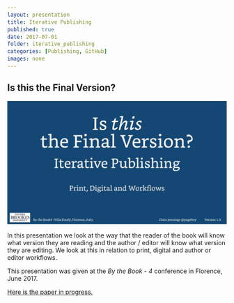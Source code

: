 ```yaml
---
layout: presentation
title: Iterative Publishing
published: true
date: 2017-07-01
folder: iterative_publishing
categories: [Publishing, GitHub]
images: none
---
```

## Is this the Final Version?

[![The first frame of the presentation](/images/iterativePublishing.001.jpeg)](/images/iterativePublishing.001.jpeg)

In this presentation we look at the way that the reader of the book will know what version they are reading and the author / editor will know what version they are editing. We look at this in relation to print, digital and author or editor workflows.

This presentation was given at the _By the Book - 4_ conference in Florence, June 2017.

[Here is the paper in progress.][1d4b7ce7]

  [1d4b7ce7]: /papers/iterativepublishing/ "read the paper"
